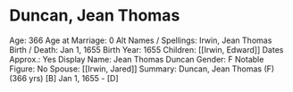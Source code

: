 # Duncan, Jean Thomas

Age: 366
Age at Marriage: 0
Alt Names / Spellings: Irwin, Jean Thomas
Birth / Death: Jan 1, 1655
Birth Year: 1655
Children: [[Irwin, Edward]]
Dates Approx.: Yes
Display Name: Jean Thomas Duncan
Gender: F
Notable Figure: No
Spouse: [[Irwin, Jared]]
Summary: Duncan, Jean Thomas (F) (366 yrs)
[B] Jan 1, 1655 - [D]